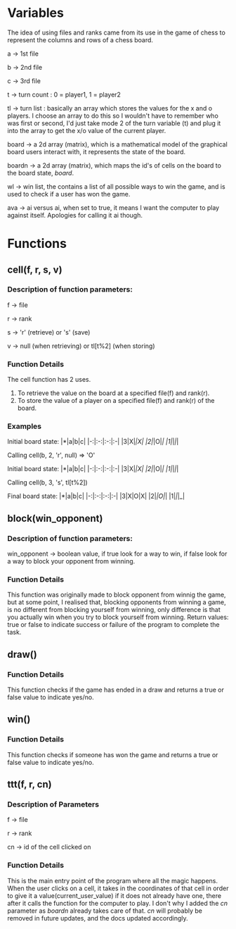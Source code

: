 # Variables

The idea of using files and ranks came from its use in the game of chess 
to represent the columns and rows of a chess board.

a -> 1st file

b -> 2nd file

c -> 3rd file

t -> turn count : 0 = player1, 1 = player2

tl -> turn list : basically an array which stores the values for the x and o players.
 I choose an array to do this so I wouldn't have to remember who was first or second,
 I'd just take mode 2 of the turn variable (t) and plug it into the array to get the
 x/o value of the current player.

board -> a 2d array (matrix), which is a mathematical model of the graphical board users interact with, it represents the state of the board.

boardn -> a 2d array (matrix), which maps the id's of cells on the board to the board state, $board$.

wl -> win list, the contains a list of all possible ways to win the game, and is used to check if a user has won the game.

ava -> ai versus ai, when set to true, it means I want the computer to play against itself. Apologies for calling it ai though.

# Functions

## cell(f, r, s, v)

### Description of function parameters: 
f -> file

r -> rank

s -> 'r' (retrieve) or 's' (save)

v -> null (when retrieving) or tl[t%2] (when storing)

### Function Details 
The cell function has 2 uses. 
1. To retrieve the value on the board at a specified file(f)
  and rank(r). 
2. To store the value of a player on a specified file(f) and
  rank(r) of the board.

### Examples
Initial board state:
|*|a|b|c|
|-:|:-:|:-:|:-|
|3|X|_|X|
|2|_|O|_|
|1|_|_|_|

Calling cell(b, 2, 'r', null) => 'O'

Initial board state:
|*|a|b|c|
|-:|:-:|:-:|:-|
|3|X|_|X|
|2|_|O|_|
|1|_|_|_|

Calling cell(b, 3, 's', tl[t%2])

Final board state:
|*|a|b|c|
|-:|:-:|:-:|:-|
|3|X|O|X|
|2|_|O|_|
|1|_|_|_|

## block(win_opponent)

### Description of function parameters: 
win_opponent -> boolean value, if true look for a way to win, if false look for a way to block your opponent from winning.

### Function Details
This function was originally made to block opponent from winnig the game, but at some point, I realised that, blocking opponents from winning a game, is no different from blocking yourself from winning, only difference is that you actually win when you try to block yourself from winning. Return values: true or false to indicate success or failure of the program to complete the task.

## draw()

### Function Details
This function checks if the game has ended in a draw and returns a true or false value to indicate yes/no.

## win()

### Function Details
This function checks if someone has won the game and returns a true or false value to indicate yes/no.


## ttt(f, r, cn)

### Description of Parameters
f -> file

r -> rank

cn -> id of the cell clicked on

### Function Details
This is the main entry point of the program where all the magic happens. When the user clicks on a cell, it takes in the coordinates of that cell in 
order to give it a value(current_user_value) if it does not already have one, there after it calls the function for the computer to play. I don't 
why I added the $cn$ parameter as $boardn$ already takes care of that. $cn$ will probably be removed in future updates, and the docs updated accordingly.
